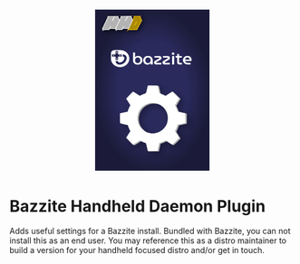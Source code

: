 <h1 align="center">
    <img alt="Bazzite Settings Logo." src="https://raw.githubusercontent.com/hhd-dev/hhd/master/art/poster_oem.svg" width="40%">
</h1>

# Bazzite Handheld Daemon Plugin
Adds useful settings for a Bazzite install.
Bundled with Bazzite, you can not install this as an end user.
You may reference this as a distro maintainer to build a version for your
handheld focused distro and/or get in touch.